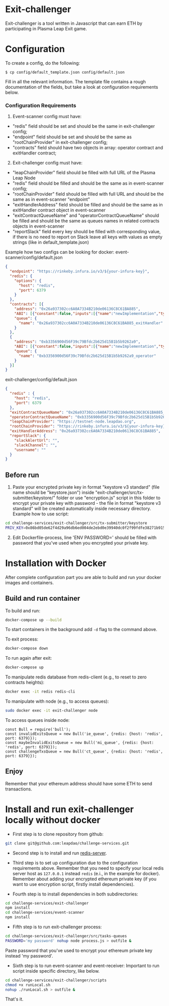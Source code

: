 # Exit-challenger

Exit-challenger is a tool written in Javascript that can earn ETH by participating in Plasma Leap Exit game.

# Configuration
To create a config, do the following:
```
$ cp config/default_template.json config/default.json
```
Fill in all the relevant information. The template file contains a rough documentation of the fields, but take a look at configuration requirements below.

### Configuration Requirements
1. Event-scanner config must have:
- "redis" field should be set and should be the same in exit-challenger config;
- "endpoint" field should be set and should be the same as "rootChainProvider" in exit-challenger config;
- "contracts" field should have two objects in array: operator contract and exitHandler contract;
2. Exit-challenger config must have:
- "leapChainProvider" field should be filled with full URL of the Plasma Leap Node
- "redis" field should be filled and should be the same as in event-scanner config;
- "rootChainProvider" field should be filled with full URL and should be the same as in event-scanner "endpoint"
- "exitHandlerAddress" field should be filled and should be the same as in exitHandler contract object in event-scanner
- "exitContractQueueName" and "operatorContractQueueName" should be filled and should be the same as queues names in related contracts objects in event-scanner
- "reportSlack" field every key should be filled with corresponding value, if there is no need to report on Slack leave all keys with values as empty strings (like in default_template.json)

Example how two configs can be looking for docker:
event-scanner/config/default.json
```json
{
  "endpoint": "https://rinkeby.infura.io/v3/${your-infura-key}",
  "redis": {
    "options": {
      "host": "redis",
      "port": 6379
    }
  },
  "contracts": [{
    "address": "0x26a937302cc6A0A7334B210de06136C8C61BA885",
    "ABI": [{"constant":false,"inputs":[{"name":"newImplementation","type":"address"}],"name":"upgradeTo","outputs":[],"payable":false,"stateMutability":"nonpayable","type":"function"},{"constant":false,"inputs":[{"name":"newImplementation","type":"address"},{"name":"data","type":"bytes"}],"name":"upgradeToAndCall","outputs":[],"payable":true,"stateMutability":"payable","type":"function"},{"constant":false,"inputs":[],"name":"implementation","outputs":[{"name":"","type":"address"}],"payable":false,"stateMutability":"nonpayable","type":"function"},{"constant":false,"inputs":[{"name":"newAdmin","type":"address"}],"name":"changeAdmin","outputs":[],"payable":false,"stateMutability":"nonpayable","type":"function"},{"constant":false,"inputs":[{"name":"data","type":"bytes"}],"name":"applyProposal","outputs":[{"name":"","type":"bool"}],"payable":false,"stateMutability":"nonpayable","type":"function"},{"constant":false,"inputs":[],"name":"admin","outputs":[{"name":"","type":"address"}],"payable":false,"stateMutability":"nonpayable","type":"function"},{"inputs":[{"name":"_implementation","type":"address"},{"name":"_data","type":"bytes"}],"payable":true,"stateMutability":"payable","type":"constructor"},{"payable":true,"stateMutability":"payable","type":"fallback"},{"anonymous":false,"inputs":[{"indexed":false,"name":"previousAdmin","type":"address"},{"indexed":false,"name":"newAdmin","type":"address"}],"name":"AdminChanged","type":"event"},{"anonymous":false,"inputs":[{"indexed":true,"name":"implementation","type":"address"}],"name":"Upgraded","type":"event"}],
    "queue": {
      "name": "0x26a937302cc6A0A7334B210de06136C8C61BA885_exitHandler"
    }
  },
  {
    "address": "0xb3356900d56F39c79Bfdc2b625d15B1b5b9262a9",
    "ABI": [{"constant":false,"inputs":[{"name":"newImplementation","type":"address"}],"name":"upgradeTo","outputs":[],"payable":false,"stateMutability":"nonpayable","type":"function"},{"constant":false,"inputs":[{"name":"newImplementation","type":"address"},{"name":"data","type":"bytes"}],"name":"upgradeToAndCall","outputs":[],"payable":true,"stateMutability":"payable","type":"function"},{"constant":false,"inputs":[],"name":"implementation","outputs":[{"name":"","type":"address"}],"payable":false,"stateMutability":"nonpayable","type":"function"},{"constant":false,"inputs":[{"name":"newAdmin","type":"address"}],"name":"changeAdmin","outputs":[],"payable":false,"stateMutability":"nonpayable","type":"function"},{"constant":false,"inputs":[{"name":"data","type":"bytes"}],"name":"applyProposal","outputs":[{"name":"","type":"bool"}],"payable":false,"stateMutability":"nonpayable","type":"function"},{"constant":false,"inputs":[],"name":"admin","outputs":[{"name":"","type":"address"}],"payable":false,"stateMutability":"nonpayable","type":"function"},{"inputs":[{"name":"_implementation","type":"address"},{"name":"_data","type":"bytes"}],"payable":true,"stateMutability":"payable","type":"constructor"},{"payable":true,"stateMutability":"payable","type":"fallback"},{"anonymous":false,"inputs":[{"indexed":false,"name":"previousAdmin","type":"address"},{"indexed":false,"name":"newAdmin","type":"address"}],"name":"AdminChanged","type":"event"},{"anonymous":false,"inputs":[{"indexed":true,"name":"implementation","type":"address"}],"name":"Upgraded","type":"event"}],
    "queue": {
      "name": "0xb3356900d56F39c79Bfdc2b625d15B1b5b9262a9_operator"
    }
  }]
}

```
exit-challenger/config/default.json
```json
{
  "redis" : {
    "host": "redis",
    "port": 6379
  },
  "exitContractQueueName": "0x26a937302cc6A0A7334B210de06136C8C61BA885_exitHandler",
  "operatorContractQueueName": "0xb3356900d56F39c79Bfdc2b625d15B1b5b9262a9_operator",
  "leapChainProvider": "https://testnet-node.leapdao.org",
  "rootChainProvider": "https://rinkeby.infura.io/v3/${your-infura-key}",
  "exitHandlerAddress": "0x26a937302cc6A0A7334B210de06136C8C61BA885",
  "reportSlack": {
    "slackAlertUrl": "",
    "slackChannel": "",
    "username": ""
  }
}
```

## Before run
1. Paste your encrypted private key in format "keystore v3 standard" (file name should be "keystore.json") inside "exit-challenger/src/tx-submitter/keystore/" folder or use "encryption.js" script in this folder to encrypt your private key with password - the file in format "keystore v3 standard" will be created automatically inside necessary directory.
Example how to use script:
```sh
cd challenge-services/exit-challenger/src/tx-submitter/keystore
PRIV_KEY=0x86bd05de62f4d29a96db6ed004de2ebd0e39940dc0f2f99fdfe38271b9152901 PASSWORD='my password' node encryption.js
```

2. Edit Dockerfile-process, line 'ENV PASSWORD=' should be filled with password that you've used when you encrypted your private key.

# Installation with Docker

After complete configuration part you are able to build and run your docker images and containers.

## Build and run container
To build and run:
```sh
docker-compose up --build
```
To start containers in the background add `-d` flag to the command above.

To exit process:
```sh
docker-compose down
```
To run again after exit:
```sh
docker-compose up
```

To manipulate redis database from redis-client (e.g., to reset to zero contracts heights):
```sh
docker exec -it redis redis-cli
```
To manipulate with node (e.g., to access queues):
```sh
sudo docker exec -it exit-challenger node
```
To access queues inside node:
```Node
const Bull = require('bull');
const invalidExitsQueue = new Bull('ie_queue', {redis: {host: 'redis', port: 6379}});
const maybeInvalidExitsQueue = new Bull('mi_queue', {redis: {host: 'redis', port: 6379}});
const challengeTxsQueue = new Bull('ct_queue', {redis: {host: 'redis', port: 6379}});
```

## Enjoy
Remember that your ethereum address should have some ETH to send transactions.

# Install and run exit-challenger locally without docker

- First step is to clone repository from github:
```sh
git clone git@github.com:leapdao/challenge-services.git
```
- Second step is to install and run [redis-server](https://redis.io/download).

- Third step is to set up configuration due to the configuration requirements above. Remember that you need to specify your local redis server host as `127.0.0.1` instead `redis` (e.i., in the example for docker). Remember about adding your encrypted ethereum private key (if you want to use encryption script, firstly install dependencies).

- Fourth step is to install dependencies in both subdirectories:
```sh
cd challenge-services/exit-challenger
npm install
cd challenge-services/event-scanner
npm install
```

- Fifth step is to run exit-challenger process:
```sh
cd challenge-services/exit-challenger/src/tasks-queues
PASSWORD='my password' nohup node process.js > outfile &
```
Paste password that you've used to encrypt your ethereum private key instead 'my password'.

- Sixth step is to run event-scanner and event-receiver:
Important to run script inside specific directory, like below.
```sh
cd challenge-services/exit-challenger/scripts
chmod +x runLocal.sh
nohup ./runLocal.sh > outfile &
```

That's it.
